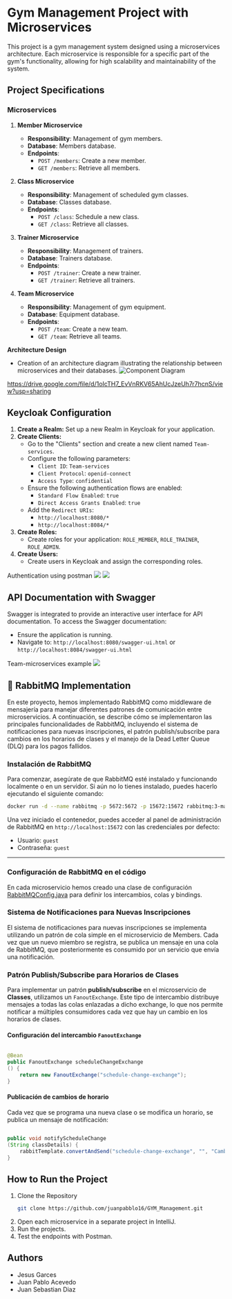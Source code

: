 # Gym Management Project with Microservices

This project is a gym management system designed using a microservices architecture. Each microservice is responsible for a specific part of the gym's functionality, allowing for high scalability and maintainability of the system.

## Project Specifications

### Microservices

1. **Member Microservice**
   - **Responsibility**: Management of gym members.
   - **Database**: Members database.
   - **Endpoints**:
     - `POST /members`: Create a new member.
     - `GET /members`: Retrieve all members.

2. **Class Microservice**
   - **Responsibility**: Management of scheduled gym classes.
   - **Database**: Classes database.
   - **Endpoints**:
     - `POST /class`: Schedule a new class.
     - `GET /class`: Retrieve all classes.

3. **Trainer Microservice**
   - **Responsibility**: Management of trainers.
   - **Database**: Trainers database.
   - **Endpoints**:
     - `POST /trainer`: Create a new trainer.
     - `GET /trainer`: Retrieve all trainers.

4. **Team Microservice**
   - **Responsibility**: Management of gym equipment.
   - **Database**: Equipment database.
   - **Endpoints**:
     - `POST /team`: Create a new team.
     - `GET /team`: Retrieve all teams.

**Architecture Design**
   - Creation of an architecture diagram illustrating the relationship between microservices and their databases.
   ![Component Diagram](imgs/Gym_Managment-Page-1.drawio.png)

https://drive.google.com/file/d/1oIcTH7_EvVnRKV65AhUcJzeUh7r7hcnS/view?usp=sharing

## Keycloak Configuration

1. **Create a Realm:** Set up a new Realm in Keycloak for your application.
2. **Create Clients:**
    - Go to the "Clients" section and create a new client named `Team-services`.
    - Configure the following parameters:
      - `Client ID`: `Team-services`
      - `Client Protocol`: `openid-connect`
      - `Access Type`: `confidential`
    - Ensure the following authentication flows are enabled:
      - `Standard Flow Enabled`: `true`
      - `Direct Access Grants Enabled`: `true`
    - Add the `Redirect URIs`:
      - `http://localhost:8080/*`
      - `http://localhost:8084/*`
3. **Create Roles:**
    - Create roles for your application: `ROLE_MEMBER`, `ROLE_TRAINER`, `ROLE_ADMIN`.
4. **Create Users:**
    - Create users in Keycloak and assign the corresponding roles.

Authentication using postman
![](/imgs/Captura%20de%20pantalla%202024-09-10%20020826.png)
![](/imgs/teams.png)

## API Documentation with Swagger

Swagger is integrated to provide an interactive user interface for API documentation. To access the Swagger documentation:

- Ensure the application is running.
- Navigate to: `http://localhost:8080/swagger-ui.html` or `http://localhost:8084/swagger-ui.html`

Team-microservices example
![](/imgs/swagerteam.png)

🐇 RabbitMQ Implementation
--------------------------

En este proyecto, hemos implementado RabbitMQ como middleware de mensajería para manejar diferentes patrones de comunicación entre microservicios. A continuación, se describe cómo se implementaron las principales funcionalidades de RabbitMQ, incluyendo el sistema de notificaciones para nuevas inscripciones, el patrón publish/subscribe para cambios en los horarios de clases y el manejo de la Dead Letter Queue (DLQ) para los pagos fallidos.

### Instalación de RabbitMQ

Para comenzar, asegúrate de que RabbitMQ esté instalado y funcionando localmente o en un servidor. Si aún no lo tienes instalado, puedes hacerlo ejecutando el siguiente comando:

```bash
docker run -d --name rabbitmq -p 5672:5672 -p 15672:15672 rabbitmq:3-management
```

Una vez iniciado el contenedor, puedes acceder al panel de administración de RabbitMQ en `http://localhost:15672` con las credenciales por defecto:

*   Usuario: `guest`
*   Contraseña: `guest`

* * *

### Configuración de RabbitMQ en el código
En cada microservicio hemos creado una clase de configuración [RabbitMQConfig.java](/Class_Microservice/src/main/java/com/icesi/edu/co/config/ClassRabbitConfig.java) para definir los intercambios, colas y bindings.

### Sistema de Notificaciones para Nuevas Inscripciones
El sistema de notificaciones para nuevas inscripciones se implementa utilizando un patrón de cola simple en el microservicio de Members. Cada vez que un nuevo miembro se registra, se publica un mensaje en una cola de RabbitMQ, que posteriormente es consumido por un servicio que envía una notificación.

### Patrón Publish/Subscribe para Horarios de Clases

Para implementar un patrón **publish/subscribe** en el microservicio de **Classes**, utilizamos un `FanoutExchange`. Este tipo de intercambio distribuye mensajes a todas las colas enlazadas a dicho exchange, lo que nos permite notificar a múltiples consumidores cada vez que hay un cambio en los horarios de clases.

#### Configuración del intercambio `FanoutExchange`
```java

@Bean
public FanoutExchange scheduleChangeExchange
() {
    return new FanoutExchange("schedule-change-exchange");
}
```
#### Publicación de cambios de horario

Cada vez que se programa una nueva clase o se modifica un horario, se publica un mensaje de notificación:

```java

public void notifyScheduleChange
(String classDetails) {
    rabbitTemplate.convertAndSend("schedule-change-exchange", "", "Cambio de horario: " + classDetails);
}
```
## How to Run the Project

1. Clone the Repository
   ```bash
   git clone https://github.com/juanpabblo16/GYM_Management.git

2. Open each microservice in a separate project in IntelliJ.
3. Run the projects.
4. Test the endpoints with Postman.

## Authors

- Jesus Garces
- Juan Pablo Acevedo
- Juan Sebastian Diaz
